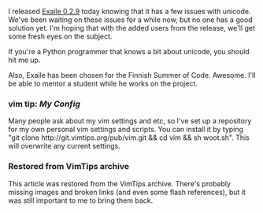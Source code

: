 
<!-- :metadata:

title: Exaile 0.2.9 released
tags: Exaile
publishedAt: 2007-03-27T21:30:00-07:00
summary:

I released <a href='http://www.exaile.org/'>Exaile 0.2.9</a> today knowing that
it has a few issues with unicode.  We've been waiting on these issues for a
while now, but no one has a good solution yet.  I'm hoping that with the added
users from the release, we'll get some fresh eyes on the subject...

-->

I released <a href='http://www.exaile.org/'>Exaile 0.2.9</a> today knowing that
it has a few issues with unicode.  We've been waiting on these issues for a
while now, but no one has a good solution yet.  I'm hoping that with the added
users from the release, we'll get some fresh eyes on the subject.

If you're a Python programmer that knows a bit about unicode, you should hit me
up.

Also, Exaile has been chosen for the Finnish Summer of Code.  Awesome.  I'll be
able to mentor a student while he works on the project.

<div class="vimtip">
<h3><b>vim tip:</b> <i>My Config</i></h3>

<p>
Many people ask about my vim settings and etc, so I've set up a repository
for my own personal vim settings and scripts.  You can install it by typing
"git clone http://git.vimtips.org/pub/vim.git && cd vim && sh woot.sh".
This will overwrite any current settings.
</p>
</div>

<div class="restored-from-archive">
  <h3>Restored from VimTips archive</h3>
  <p>
  This article was restored from the VimTips archive. There's probably
  missing images and broken links (and even some flash references), but it
  was still important to me to bring them back.
  </p>
</div>
